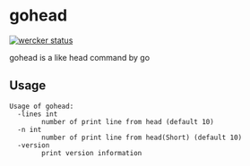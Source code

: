 # gohead

[![wercker status](https://app.wercker.com/status/e815594ff9e2e7366818d3bd3215a240/s/master "wercker status")](https://app.wercker.com/project/byKey/e815594ff9e2e7366818d3bd3215a240)

gohead is a like head command by go

## Usage

```
Usage of gohead:
  -lines int
        number of print line from head (default 10)
  -n int
        number of print line from head(Short) (default 10)
  -version
        print version information
```